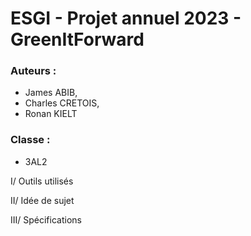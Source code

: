 # ESGI - Projet annuel 2023 - GreenItForward

### Auteurs :
- James ABIB, 
- Charles CRETOIS, 
- Ronan KIELT

### Classe :
 - 3AL2

I/ Outils utilisés

II/ Idée de sujet

III/ Spécifications
